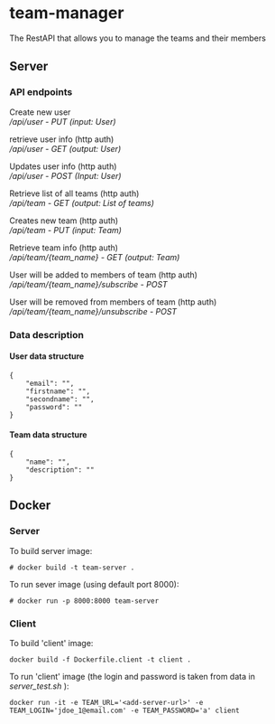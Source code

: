 # team-manager
The RestAPI that allows you to manage the teams and their members

## Server

### API endpoints

Create new user  
*/api/user - PUT (input: User)*


retrieve user info (http auth)  
*/api/user - GET (output: User)*


Updates user info (http auth)  
*/api/user - POST (Input: User)*


Retrieve list of all teams (http auth)  
*/api/team - GET (output: List of teams)*


Creates new team (http auth)  
*/api/team - PUT (input: Team)*


Retrieve team info (http auth)  
*/api/team/{team_name} - GET (output: Team)*


User will be added to members of team (http auth)  
*/api/team/{team_name}/subscribe - POST*


User will be removed from members of team (http auth)  
*/api/team/{team_name}/unsubscribe - POST*

### Data description

#### User data structure

```
{
    "email": "",
    "firstname": "",
    "secondname": "",
    "password": ""
}
```

#### Team data structure

```
{
    "name": "",
    "description": ""
}
```

## Docker

### Server

To build server image:

```
# docker build -t team-server .
```

To run sever image (using default port 8000):

```
# docker run -p 8000:8000 team-server
```

### Client

To build 'client' image:

```
docker build -f Dockerfile.client -t client .
```

To run  'client' image (the login and password is taken from data in *server_test.sh* ):

```
docker run -it -e TEAM_URL='<add-server-url>' -e TEAM_LOGIN='jdoe_1@email.com' -e TEAM_PASSWORD='a' client
```